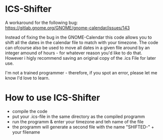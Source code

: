 # ICS-Shifter
A workaround for the following bug: https://gitlab.gnome.org/GNOME/gnome-calendar/issues/143

Instead of fixing the bug in the GNOME-Calendar this code allows you to shift all the dates in the calendar file to match with your timezone.
The code can ofcourse also be used to move all dates in a given file around by an integer amound of hours - for whatever reason you'd like to do that.
However i higly recommend saving an original copy of the .ics File for later use.

I'm not a trained programmer - therefore, if you spot an error, please let me know I'd love to learn.

# How to use ICS-Shifter
- compile the code
- put your .ics-file in the same directory as the compiled programm
- run the programm & enter your timezone and teh name of the file
- the programm will generate a second file with the name "SHIFTED-" + your filename
